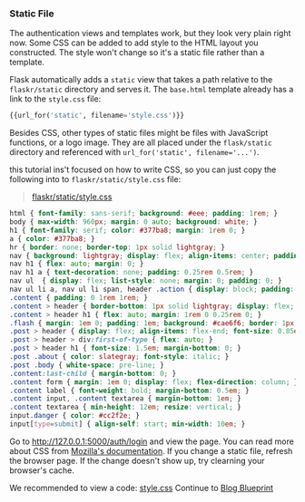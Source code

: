 ### Static File

The authentication views and templates work, but they look very plain right now. Some CSS can be added to add style to the HTML layout you constructed. The style won't change so it's a static file rather than a template.

Flask automatically adds a `static` view that takes a path relative to the `flaskr/static` directory and serves it. The `base.html` template already has a link to the `style.css` file:

```Python
{{url_for('static', filename='style.css')}}
```

Besides CSS, other types of static files might be files with JavaScript functions, or a logo image. They are all placed under the `flask/static` directory and referenced with `url_for('static', filename='...')`.

this tutorial ins't focused on how to write CSS, so you can just copy the following into to `flaskr/static/style.css` file:

> [flaskr/static/style.css](https://github.com/romuro-pauliv/Introduction-to-Flask/blob/main/flask-tutorial/flaskr/static/style.css)

```css
html { font-family: sans-serif; background: #eee; padding: 1rem; }
body { max-width: 960px; margin: 0 auto; background: white; }
h1 { font-family: serif; color: #377ba8; margin: 1rem 0; }
a { color: #377ba8; }
hr { border: none; border-top: 1px solid lightgray; }
nav { background: lightgray; display: flex; align-items: center; padding: 0 0.5rem; }
nav h1 { flex: auto; margin: 0; }
nav h1 a { text-decoration: none; padding: 0.25rem 0.5rem; }
nav ul  { display: flex; list-style: none; margin: 0; padding: 0; }
nav ul li a, nav ul li span, header .action { display: block; padding: 0.5rem; }
.content { padding: 0 1rem 1rem; }
.content > header { border-bottom: 1px solid lightgray; display: flex; align-items: flex-end; }
.content > header h1 { flex: auto; margin: 1rem 0 0.25rem 0; }
.flash { margin: 1em 0; padding: 1em; background: #cae6f6; border: 1px solid #377ba8; }
.post > header { display: flex; align-items: flex-end; font-size: 0.85em; }
.post > header > div:first-of-type { flex: auto; }
.post > header h1 { font-size: 1.5em; margin-bottom: 0; }
.post .about { color: slategray; font-style: italic; }
.post .body { white-space: pre-line; }
.content:last-child { margin-bottom: 0; }
.content form { margin: 1em 0; display: flex; flex-direction: column; }
.content label { font-weight: bold; margin-bottom: 0.5em; }
.content input, .content textarea { margin-bottom: 1em; }
.content textarea { min-height: 12em; resize: vertical; }
input.danger { color: #cc2f2e; }
input[type=submit] { align-self: start; min-width: 10em; }
```

Go to http://127.0.0.1:5000/auth/login and view the page. You can read more about CSS from [Mozilla's documentation](https://developer.mozilla.org/pt-BR/docs/Web/CSS). If you change a static file, refresh the browser page. If the change doesn't show up, try clearning your browser's cache.

We recommended to view a code: [style.css](https://github.com/romuro-pauliv/Introduction-to-Flask/blob/main/flask-tutorial/flaskr/static/style.css)
Continue to [Blog Blueprint]()